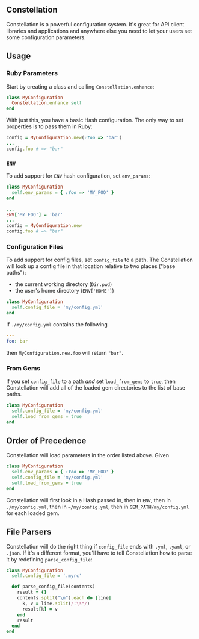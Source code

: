 ## Constellation

Constellation is a powerful configuration system. It's great for
API client libraries and applications and anywhere else you need to
let your users set some configuration parameters.

## Usage

### Ruby Parameters

Start by creating a class and calling `Constellation.enhance`:

```ruby
class MyConfiguration
  Constellation.enhance self
end
```

With just this, you have a basic Hash configuration. The only way to set
properties is to pass them in Ruby:

```ruby
config = MyConfiguration.new(:foo => 'bar')
...
config.foo # => "bar"
```

### `ENV`

To add support for `ENV` hash configuration, set `env_params`:

```ruby
class MyConfiguration
  self.env_params = { :foo => 'MY_FOO' }
end

...
ENV['MY_FOO'] = 'bar'
...
config = MyConfiguration.new
config.foo # => "bar"
```

### Configuration Files

To add support for config files, set `config_file` to a path. The Constellation
will look up a config file in that location relative to two places ("base paths"):

 * the current working directory (`Dir.pwd`)
 * the user's home directory (`ENV['HOME']`)

```ruby
class MyConfiguration
  self.config_file = 'my/config.yml'
end
```

If `./my/config.yml` contains the following

```yml
--- 
foo: bar
```

then `MyConfiguration.new.foo` will return `"bar"`.

### From Gems

If you set `config_file` to a path *and* set `load_from_gems` to `true`, then
Constellation will add all of the loaded gem directories to the list of base paths.

```ruby
class MyConfiguration
  self.config_file = 'my/config.yml'
  self.load_from_gems = true
end
```

## Order of Precedence

Constellation will load parameters in the order listed above. Given

```ruby
class MyConfiguration
  self.env_params = { :foo => 'MY_FOO' }
  self.config_file = 'my/config.yml'
  self.load_from_gems = true
end
```

Constellation will first look in a Hash passed in, then in `ENV`, then in
`./my/config.yml`, then in `~/my/config.yml`, then in `GEM_PATH/my/config.yml` for
each loaded gem.

## File Parsers

Constellation will do the right thing if `config_file` ends with `.yml`, `.yaml`, or
`.json`. If it's a different format, you'll have to tell Constellation how to parse it
by redefining `parse_config_file`:

```ruby
class MyConfiguration
  self.config_file = '.myrc'

  def parse_config_file(contents)
    result = {}
    contents.split("\n").each do |line|
      k, v = line.split(/:\s*/)
      result[k] = v
    end
    result
  end
end
```
